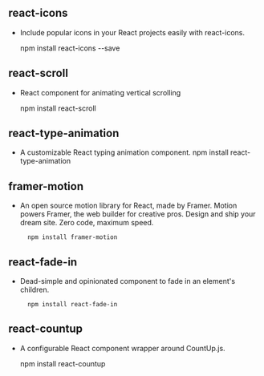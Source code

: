 ## react-icons 

- Include popular icons in your React projects easily with react-icons.

	npm install react-icons --save

## react-scroll 

- React component for animating vertical scrolling

	npm install react-scroll
	
	
## react-type-animation
- A customizable React typing animation component.
		npm install react-type-animation
		
## framer-motion
- An open source motion library for React, made by Framer. Motion powers Framer, the web builder for creative pros. Design and ship your dream site. Zero code, maximum speed.
		
		npm install framer-motion

## react-fade-in
- Dead-simple and opinionated component to fade in an element's children.

		npm install react-fade-in
		
## react-countup
- A configurable React component wrapper around CountUp.js.
	
	npm install react-countup
		